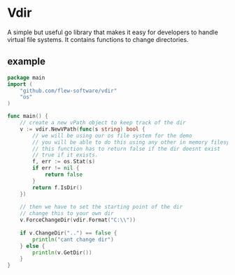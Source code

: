 # Vdir
A simple but useful go library that makes it easy for developers to handle virtual file systems. It contains functions to change directories.

## example
````go
package main
import (
	"github.com/flew-software/vdir"
    "os"
)

func main() {
    // create a new vPath object to keep track of the dir
	v := vdir.NewVPath(func(s string) bool {
        // we will be using our os file system for the demo
        // you will be able to do this using any other in memory filesystem library
        // this function has to return false if the dir doesnt exist
        // true if it exists.
		f, err := os.Stat(s)
		if err != nil {
			return false
		}
		return f.IsDir()
	})
   
    // then we have to set the starting point of the dir
    // change this to your own dir
	v.ForceChangeDir(vdir.Format("C:\\"))
	
	if v.ChangeDir("..") == false {
		println("cant change dir")
	} else {
		println(v.GetDir())
	}
}
````

